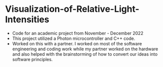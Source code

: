 # Visualization-of-Relative-Light-Intensities
- Code for an academic project from November - December 2022
- This project utilized a Photon microcontroller and C++ code.
- Worked on this with a partner. I worked on most of the software engineering and coding work while my partner worked on the hardware and also helped with the brainstorming of how to convert our ideas into software principles.
